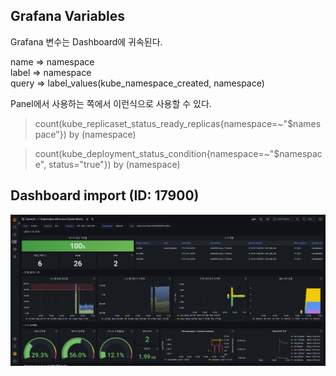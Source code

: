 
## Grafana Variables

Grafana 변수는 Dashboard에 귀속된다. 

name => namespace  
label => namespace  
query => label_values(kube_namespace_created, namespace)


Panel에서 사용하는 쪽에서 이런식으로 사용할 수 있다. 

> count(kube_replicaset_status_ready_replicas{namespace=~"$namespace"}) by (namespace)

> count(kube_deployment_status_condition{namespace=~"$namespace", status="true"}) by (namespace)

## Dashboard import (ID: 17900)

![img](https://github.com/hhk22/grafana/blob/master/images/import-dashboard.png)


